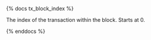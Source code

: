 {% docs tx_block_index %}

The index of the transaction within the block. Starts at 0.

{% enddocs %}
